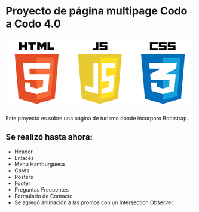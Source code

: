# Proyecto de página multipage Codo a Codo 4.0

![HTML5 CSS3 JavaScript](./assets/images-README/Trinidad.png)



Este proyecto es sobre una página de turismo donde incorporo Bootstrap.

## Se realizó hasta ahora:

* Header
* Enlaces
* Menu Hamburguesa
* Cards
* Posters
* Footer
* Preguntas Frecuentes
* Formulario de Contacto
*  Se agregó animación a las promos con un Intersection Observer.

